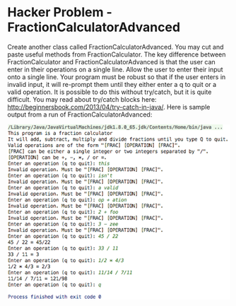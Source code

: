 # Hacker Problem - FractionCalculatorAdvanced

Create another class called FractionCalculatorAdvanced. You may cut and paste useful methods from FractionCalculator. The key difference between FractionCalculator and FractionCalculatorAdvanced is that the user can enter in their operations on a single line. Allow the user to enter their input onto a single line. Your program must be robust so that if the user enters in invalid input, it will re-prompt them until they either enter a q to quit or a valid operation. It is possible to do this without try/catch, but it is quite difficult. You may read about try/catch blocks here: http://beginnersbook.com/2013/04/try-catch-in-java/. Here is sample output from a run of FractionCalculatorAdvanced:

![](/Images/5-fracCalcAdv.png)
